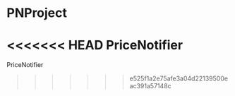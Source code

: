 # PNProject
<<<<<<< HEAD
PriceNotifier
=======
PriceNotifier
>>>>>>> e525f1a2e75afe3a04d22139500eac391a57148c
